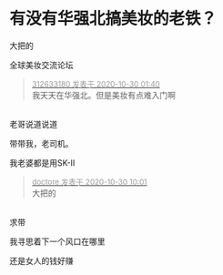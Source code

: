 # 有没有华强北搞美妆的老铁？


大把的

全球美妆交流论坛

<div class="quote"><blockquote><font size="2"><a href="https://www.hostloc.com/forum.php?mod=redirect&amp;goto=findpost&amp;pid=9373074&amp;ptid=759989" target="_blank"><font color="#999999">312633180 发表于 2020-10-30 01:40</font></a></font><br />
我天天在华强北。但是美妆有点难入门啊</blockquote></div><br />
老哥说道说道<img id="aimg_Q7lbZ" onclick="zoom(this, this.src, 0, 0, 0)" class="zoom" src="https://cdn.jsdelivr.net/gh/hishis/forum-master/public/images/patch.gif" onmouseover="img_onmouseoverfunc(this)" onload="thumbImg(this)" border="0" alt="" />

带带我，老司机。<img src="static/image/smiley/default/lol.gif" smilieid="12" border="0" alt="" />

我老婆都是用SK-II

<div class="quote"><blockquote><font size="2"><a href="https://www.hostloc.com/forum.php?mod=redirect&amp;goto=findpost&amp;pid=9373766&amp;ptid=759989" target="_blank"><font color="#999999">doctore 发表于 2020-10-30 10:01</font></a></font><br />
大把的</blockquote></div><br />
求带<img src="static/image/smiley/default/lol.gif" smilieid="12" border="0" alt="" />

<img src="static/image/smiley/default/lol.gif" smilieid="12" border="0" alt="" />我寻思着下一个风口在哪里

还是女人的钱好赚

